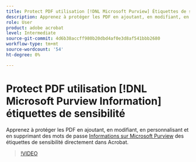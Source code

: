 ```yaml
---
title: Protect PDF utilisation [!DNL Microsoft Purview] Étiquettes de sensibilité
description: Apprenez à protéger les PDF en ajoutant, en modifiant, en personnalisant et en supprimant des mots de passe [!DNL Microsoft Purview] Étiquettes de sensibilité directement dans Acrobat
role: User
product: adobe acrobat
level: Intermediate
source-git-commit: 4d6b38accff980b20dbd4af0e3d8af541bbb2680
workflow-type: tm+mt
source-wordcount: '54'
ht-degree: 0%

---
```


# Protect PDF utilisation [!DNL Microsoft Purview Information] étiquettes de sensibilité

Apprenez à protéger les PDF en ajoutant, en modifiant, en personnalisant et en supprimant des mots de passe [Informations sur Microsoft Purview](https://learn.microsoft.com/en-us/microsoft-365/compliance/information-protection?view=o365-worldwide) des étiquettes de sensibilité directement dans Acrobat.

>[!VIDEO](https://video.tv.adobe.com/v/3410552?learn=on&hidetitle=true&autoplay=true)